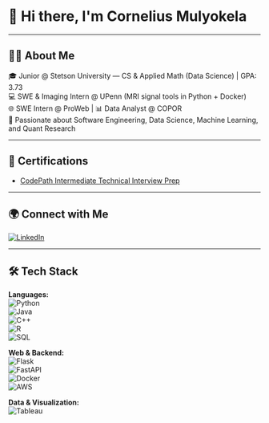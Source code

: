 # 👋 Hi there, I'm Cornelius Mulyokela  

---

## 🧑‍💻 About Me  
🎓 Junior @ Stetson University — CS & Applied Math (Data Science) | GPA: 3.73  
💻 SWE & Imaging Intern @ UPenn (MRI signal tools in Python + Docker)  
🌐 SWE Intern @ ProWeb | 📊 Data Analyst @ COPOR  
🚀 Passionate about Software Engineering, Data Science, Machine Learning, and Quant Research  

---

## 📜 Certifications
- [CodePath Intermediate Technical Interview Prep](https://drive.google.com/file/d/1BwjlafV9Azk-qQl7UxLhrJwWZVpkd_aH/view?usp=drive_link)

---

## 🌍 Connect with Me  
[![LinkedIn](https://img.shields.io/badge/LinkedIn-blue?style=for-the-badge&logo=linkedin&logoColor=white)](https://www.linkedin.com/in/cornelius-mulyokela-a65366225)  

---

## 🛠️ Tech Stack  

**Languages:**  
![Python](https://img.shields.io/badge/Python-3776AB?style=for-the-badge&logo=python&logoColor=white)  
![Java](https://img.shields.io/badge/Java-ED8B00?style=for-the-badge&logo=java&logoColor=white)  
![C++](https://img.shields.io/badge/C++-00599C?style=for-the-badge&logo=cplusplus&logoColor=white)  
![R](https://img.shields.io/badge/R-276DC3?style=for-the-badge&logo=r&logoColor=white)  
![SQL](https://img.shields.io/badge/SQL-003B57?style=for-the-badge&logo=database&logoColor=white)  

**Web & Backend:**  
![Flask](https://img.shields.io/badge/Flask-000000?style=for-the-badge&logo=flask&logoColor=white)  
![FastAPI](https://img.shields.io/badge/FastAPI-009688?style=for-the-badge&logo=fastapi&logoColor=white)  
![Docker](https://img.shields.io/badge/Docker-2496ED?style=for-the-badge&logo=docker&logoColor=white)  
![AWS](https://img.shields.io/badge/AWS-232F3E?style=for-the-badge&logo=amazon-aws&logoColor=white)  

**Data & Visualization:**  
![Tableau](https://img.shields.io/badge/Tableau-E97627?style=for-the-badge&logo=tableau&logoColor=white)  
